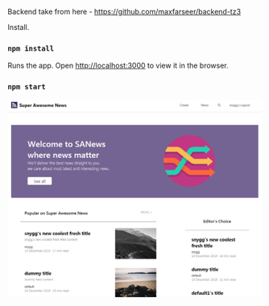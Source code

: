 Backend take from here - https://github.com/maxfarseer/backend-tz3

Install.

### `npm install`

Runs the app. Open [http://localhost:3000](http://localhost:3000) to view it in the browser.

### `npm start`

![alt text](https://github.com/snyggme/crud-news-app/blob/master/src/assets/crudapp.jpg?raw=true)
